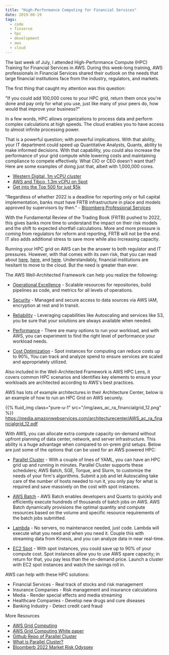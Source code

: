 ```yaml
---
title: "High-Performance Computing for Financial Services"
date: 2019-08-19
tags:
  - code
  - finserve
  - hpc
  - development
  - aws
  - cloud
---
```


The last week of July, I attended High-Performance Compute (HPC) Training for Financial Services in AWS. 
During this week-long training, AWS professionals in Financial Services shared their outlook on the needs that large 
financial institutions face from the industry, regulators, and markets. 

The first thing that caught my attention was this question:

"If you could add 100,000 cores to your HPC grid, return them once you're done and pay only for what you use, just like 
many of your peers do, how would that improve your business?" 

In a few words, HPC allows organizations to process data and perform complex calculations at high speeds. The cloud 
enables you to have access to almost infinite processing power. 

That is a powerful question; with powerful implications. With that ability, your IT department could speed up 
Quantitative Analysts, Quants, ability to make informed decisions. With that capability, you could also increase 
the performance of your grid compute while lowering costs and maintaining compliance to compete effectively. 
What CIO or CEO doesn't want that? Here are some examples of doing just that, albeit with 1,000,000 cores. 

* [Western Digital, 1m vCPU cluster](https://aws.amazon.com/blogs/aws/western-digital-hdd-simulation-at-cloud-scale-2-5-million-hpc-tasks-40k-ec2-spot-instances/)
* [AWS and Tibco, 1.3m vCPU on Spot](https://aws.amazon.com/blogs/aws/creating-a-1-3-million-vcpu-grid-on-aws-using-ec2-spot-instances-and-tibco-gridserver/)
* [Get into the Top 500 for just $5k](https://www.top500.org/system/179693)

"Regardless of whether 2022 is a deadline for reporting only or full capital implementation, banks must have FRTB 
infrastructure in place and models approved by supervisors by then." - [Bloomberg Professional Services](https://www.bloomberg.com/professional/blog/2022-market-risk-odyssey/)

With the Fundamental Review of the Trading Book (FRTB) pushed to 2022, this gives banks more time to understand the 
impact on their risk models and the shift to expected shortfall calculations. More and more pressure is coming from 
regulators for reform and reporting, FRTB will not be the end. IT also adds additional stress to save more while 
also increasing capacity.

Running your HPC grid on AWS can be the answer to both regulator and IT pressures. However, with that comes with its 
own risk, that you can read about [here](https://www.capitalone.com/facts2019/), [here](https://www.upguard.com/breaches/cloud-leak-accenture),
 and [here](https://arstechnica.com/information-technology/2017/05/defense-contractor-stored-intelligence-data-in-amazon-cloud-unprotected/). 
 Understandably, financial institutions are hesitant to move to the cloud. But the need is greater than ever. 

The AWS Well-Architected Framework can help you realize the following:

* [Operational Excellence](https://d1.awsstatic.com/whitepapers/architecture/AWS-Operational-Excellence-Pillar.pdf) - Scalable resources for repositories, build pipelines as code, and metrics for all levels of 
operations.

* [Security](https://d1.awsstatic.com/whitepapers/architecture/AWS-Security-Pillar.pdf) - Managed and secure access to data sources via AWS IAM, encryption at rest and In transit. 

* [Reliability](https://d1.awsstatic.com/whitepapers/architecture/AWS-Reliability-Pillar.pdf) - Leveraging capabilities like Autoscaling and services like S3, you be sure that your solutions are 
always available when needed. 

* [Performance](https://d1.awsstatic.com/whitepapers/architecture/AWS-Performance-Efficiency-Pillar.pdf) - There are many options to run your workload, and with AWS, you can experiment to find the right level 
of performance your workload needs.

* [Cost Optimization](https://d1.awsstatic.com/whitepapers/architecture/AWS-Cost-Optimization-Pillar.pdf) - Spot instances for computing can reduce costs up to 90%, You can track and analyze spend to 
ensure services are scaled and appropriately utilized. 

Also included in the Well-Architected Framework is AWS HPC Lens, it covers common HPC scenarios and identifies key 
elements to ensure your workloads are architected according to AWS's best practices.

AWS has lots of example architectures in their Architecture Center, below is an example of how to run an HPC Grid on 
AWS securely.

{{% fluid_img class="pure-u-1" src="/img/aws_ac_ra_financialgrid_12.png" %}}
https://media.amazonwebservices.com/architecturecenter/AWS_ac_ra_financialgrid_12.pdf

With AWS, you can allocate extra compute capacity on-demand without upfront planning of data center, network, and 
server infrastructure. This ability is a huge advantage when compared to on-prem grid setups. Below are just some of 
the options that can be used for an AWS powered HPC: 

* [Parallel Cluster](https://github.com/aws/aws-parallelcluster) - With a couple of lines of YAML, you can have an HPC grid up and running in minutes. Parallel Cluster 
supports these schedulers; AWS Batch, SGE, Torque, and Slurm, to customize the needs of your firm's algorithms. 
Submit a job and let Autoscaling take care of the number of hosts needed to run it, you only pay for what is required 
and save massively on the cost with spot instances. 

* [AWS Batch](https://aws.amazon.com/batch/) - AWS Batch enables developers and Quants to quickly and efficiently execute hundreds of thousands of batch 
jobs on AWS. AWS Batch dynamically provisions the optimal quantity and compute resources based on the volume and specific
 resource requirements of the batch jobs submitted. 

* [Lambda](https://aws.amazon.com/lambda/) - No servers, no maintenance needed, just code. Lambda will execute what you need and when you need it. 
Couple this with streaming data from Kinesis, and you can analyze data in near real-time. 

* [EC2 Spot](https://aws.amazon.com/ec2/spot/) - With spot instances, you could save up to 90% of your compute cost. Spot instances allow you to use AWS 
spare capacity; in return for that, you pay less than the on-demand price. Launch a cluster with EC2 spot instances 
and watch the savings roll in.

AWS can help with these HPC solutions:

* Financial Services - Real track of stocks and risk management 
* Insurance Companies - Risk management and insurance calculations
* Media - Render special effects and media streaming 
* Healthcare Companies - Develop new drugs and cure diseases 
* Banking Industry - Detect credit card fraud

More Resources

* [AWS Grid Computing](https://aws.amazon.com/financial-services/grid-computing/)
* [AWS Grid Computing White paper](https://d1.awsstatic.com/Industries/Financial%20Services/Grid%20Computing/aws-financial-services-grid-computing.pdf)
* [Github Repo of Parallel Cluster](https://github.com/aws/aws-parallelcluster)
* [What is Parallel Cluster?](https://docs.aws.amazon.com/parallelcluster/latest/ug/what-is-aws-parallelcluster.html)
* [Bloomberb 2022 Market Risk Odyssey](https://www.bloomberg.com/professional/blog/2022-market-risk-odyssey/)
